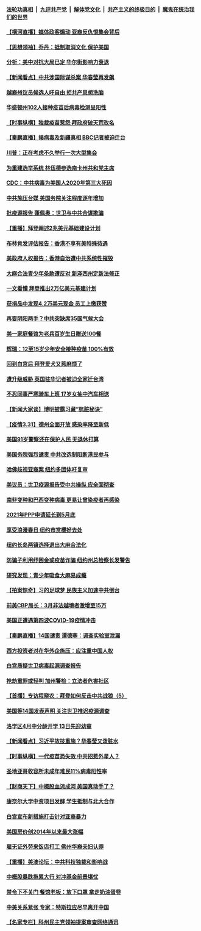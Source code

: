 ####  [法轮功真相](../../../../basic/blob/master/README.md?t=04011301) &nbsp;|&nbsp; [九评共产党](../../../../9ping.md/blob/master/README.md?t=04011301) &nbsp;|&nbsp; [解体党文化](../../../../jtdwh.md/blob/master/README.md?t=04011301)  &nbsp;|&nbsp; [共产主义的终极目的](../../../../gczydzjmd.md/blob/master/README.md?t=04011301) &nbsp;|&nbsp; [魔鬼在统治我们的世界](../../../../mgztzwmdsj.md/blob/master/README.md?t=04011301) 

#### [【横河直播】媒体政客煽动 亚裔反仇恨集会背后](../pages/nsc412/n12849909.md?t=04011301) 

#### [【思想领袖】乔丹：抵制取消文化 保护美国](../pages/nsc412/n12813024.md?t=04011301) 

#### [分析：美中对抗大局已定 华尔街影响力衰退](../pages/nsc412/n12850089.md?t=04011301) 

#### [【新闻看点】中共涉国际谋杀案 华春莹再发飙](../pages/nsc412/n12849837.md?t=04011301) 

#### [越裔州议员候选人吁自由 拒共产思想洗脑](../pages/nsc412/n12849980.md?t=04011301) 

#### [华盛顿州102人接种疫苗后病毒检测呈阳性](../pages/nsc412/n12849836.md?t=04011301) 

#### [【时事纵横】独裁疫苗惹怨 拜政府破天荒改名](../pages/nsc412/n12849879.md?t=04011301) 

#### [【秦鹏直播】揭病毒及新疆真相 BBC记者被迫迁台](../pages/nsc412/n12849895.md?t=04011301) 

#### [川普：正在考虑不久举行一次大型集会](../pages/nsc412/n12849912.md?t=04011301) 

#### [为重建选举系统 林伍德参选南卡州共和党主席](../pages/nsc412/n12849882.md?t=04011301) 

#### [CDC：中共病毒为美国人2020年第三大死因](../pages/nsc412/n12849805.md?t=04011301) 

#### [中共施压台媒 美国务院关注程度逐年增加](../pages/nsc412/n12849661.md?t=04011301) 

#### [批疫源报告 蓬佩奥：世卫与中共合谋欺骗](../pages/nsc412/n12849646.md?t=04011301) 

#### [【重播】拜登阐述2兆美元基础建设计划](../pages/nsc412/n12849257.md?t=04011301) 

#### [布林肯发评估报告：香港不享有美特殊待遇](../pages/nsc412/n12849325.md?t=04011301) 

#### [美政府人权报告：香港自治遭中共系统性摧毁](../pages/nsc412/n12849489.md?t=04011301) 

#### [大麻合法青少年条款遭反对 新泽西州定新法修正](../pages/nsc412/n12849390.md?t=04011301) 

#### [一文看懂 拜登推出2万亿美元基建计划](../pages/nsc412/n12849371.md?t=04011301) 

#### [获捐品中发现4.2万美元现金 员工上缴获赞](../pages/nsc412/n12848652.md?t=04011301) 

#### [再耍阴阳两手？中共突缺席35国气候大会](../pages/nsc412/n12849155.md?t=04011301) 

#### [美一家庭餐馆为老兵百岁生日赠送100餐](../pages/nsc412/n12848528.md?t=04011301) 

#### [辉瑞：12至15岁少年安全接种疫苗 100%有效](../pages/nsc412/n12849002.md?t=04011301) 

#### [回到白宫后 拜登爱犬又惹麻烦了](../pages/nsc412/n12848777.md?t=04011301) 

#### [遭升级威胁 英国驻华记者被迫全家迁台湾](../pages/nsc412/n12848878.md?t=04011301) 

#### [不忍同事严寒骑车上班 17岁女抽中汽车相送](../pages/nsc412/n12848157.md?t=04011301) 

#### [【新闻大家谈】博明披露习藏“肮脏秘诀”](../pages/nsc412/n12847432.md?t=04011301) 

#### [【疫情3.31】德州全面开放  感染率降至新低](../pages/nsc412/n12848091.md?t=04011301) 

#### [美国91岁警察还在保护人民 无退休打算](../pages/nsc412/n12848194.md?t=04011301) 

#### [美国务院强烈谴责 中共改选制阻断港民参与](../pages/nsc412/n12847950.md?t=04011301) 

#### [哈佛歧视亚裔案  纽约多团体吁复审](../pages/nsc412/n12847563.md?t=04011301) 

#### [美议员：世卫疫源报告受中共操纵 应全面彻查](../pages/nsc412/n12847592.md?t=04011301) 

#### [南非变种和巴西变种病毒 更易让曾染疫者再感染](../pages/nsc412/n12847587.md?t=04011301) 

#### [2021年PPP申请延长到5月底](../pages/nsc412/n12847576.md?t=04011301) 

#### [享受浪漫春日 纽约市赏樱好去处](../pages/nsc412/n12847571.md?t=04011301) 

#### [纽约长岛两镇选择退出大麻合法化](../pages/nsc412/n12847560.md?t=04011301) 

#### [防骗子利用纾困金或疫苗诈骗   纽约州总检察长发警告](../pages/nsc412/n12847520.md?t=04011301) 

#### [研究发现：青少年吸食大麻易成瘾](../pages/nsc412/n12847517.md?t=04011301) 

#### [【拍案惊奇】习的足球梦 民族主义加速中共倒台](../pages/nsc412/n12847196.md?t=04011301) 

#### [前美CBP局长：3月非法越境者激增至15万](../pages/nsc412/n12847405.md?t=04011301) 

#### [美国正遭遇第四波COVID-19疫情冲击](../pages/nsc412/n12847232.md?t=04011301) 

#### [【秦鹏直播】14国谴责 谭德塞：调查实验室泄漏](../pages/nsc412/n12847112.md?t=04011301) 

#### [西方投资者对在华外企施压：应注重中国人权](../pages/nsc412/n12847297.md?t=04011301) 

#### [白宫质疑世卫病毒起源调查报告](../pages/nsc412/n12847206.md?t=04011301) 

#### [抢劫重罪或轻判 加州警检：立法者危害社区](../pages/nsc412/n12847345.md?t=04011301) 

#### [【首播】专访程晓农：拜登如何反击中共战狼（5）](../pages/nsc412/n12846969.md?t=04011301) 

#### [美国等14国发表声明 关注世卫推迟疫源调查](../pages/nsc412/n12847214.md?t=04011301) 

#### [洛学区4月中分龄开学 13日先迎幼童](../pages/nsc412/n12847275.md?t=04011301) 

#### [【新闻看点】习近平故技重施？华春莹又泼脏水](../pages/nsc412/n12847033.md?t=04011301) 

#### [【时事纵横】一代疫苗恐失效 中共招惹外星人？](../pages/nsc412/n12846946.md?t=04011301) 

#### [圣地亚哥收容所未成年难民11%病毒阳性率](../pages/nsc412/n12846548.md?t=04011301) 

#### [【财商天下】中概股血流成河 美国真动手了？](../pages/nsc412/n12846557.md?t=04011301) 

#### [康奈尔大学中资项目发酵 学生抵制与北大合作](../pages/nsc412/n12847023.md?t=04011301) 

#### [白宫宣布新措施打击针对亚裔暴力](../pages/nsc412/n12846929.md?t=04011301) 

#### [美国房价创2014年以来最大涨幅](../pages/nsc412/n12846910.md?t=04011301) 

#### [雇无证外劳来饭店打工 佛州华裔夫妇认罪](../pages/nsc412/n12846651.md?t=04011301) 

#### [【重播】美澳论坛：中共科技独裁和影响战](../pages/nsc412/n12846209.md?t=04011301) 

#### [中概股暴跌拖累大行 对冲基金前景堪忧](../pages/nsc412/n12846802.md?t=04011301) 

#### [禁令下不关门 餐馆老板：放下口罩 拿走奶油蛋卷](../pages/nsc412/n12846724.md?t=04011301) 

#### [中美关系紧张 专家：特斯拉应尽早离开中国](../pages/nsc412/n12846731.md?t=04011301) 

#### [【名家专栏】科州民主党领袖提案审查网络通讯](../pages/nsc412/n12845962.md?t=04011301) 

